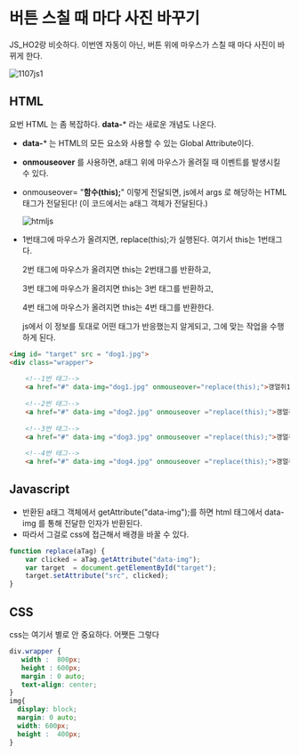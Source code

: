 # 버튼 스칠 때 마다 사진 바꾸기

JS_HO2랑 비슷하다. 이번엔 자동이 아닌, 버튼 위에 마우스가 스칠 때 마다 사진이 바뀌게 한다.

![1107js1](https://user-images.githubusercontent.com/37058233/98470682-af4d9480-222a-11eb-99c1-77143231bb05.gif)

## **HTML**

요번 HTML 는 좀 복잡하다. **data-*** 라는 새로운 개념도 나온다. 

- **data-*** 는 HTML의 모든 요소와 사용할 수 있는 Global Attribute이다. 

- **onmouseover** 를 사용하면, a태그 위에 마우스가 올려질 때 이벤트를 발생시킬 수 있다.

- onmouseover= "**함수(this);**" 이렇게 전달되면, js에서 args 로 해당하는 HTML 태그가 전달된다! (이 코드에서는 a태그 객체가 전달된다.)

   ![htmljs](https://user-images.githubusercontent.com/37058233/98914430-01810500-250c-11eb-9e74-92ddf249185e.PNG)

- 1번태그에 마우스가 올려지면, replace(this);가 실행된다. 여기서 this는 1번태그다.

   2번 태그에 마우스가 올려지면 this는 2번태그를 반환하고,

   3번 태그에 마우스가 올려지면 this는 3번 태그를 반환하고, 

  4번 태그에 마우스가 올려지면 this는 4번 태그를 반환한다.

  js에서 이 정보를 토대로 어떤 태그가 반응했는지 알게되고, 그에 맞는 작업을 수행하게 된다.

```html
<img id= "target" src = "dog1.jpg">
<div class="wrapper">
    
    <!--1번 태그-->
    <a href="#" data-img="dog1.jpg" onmouseover="replace(this);">갱얼쥐1</a>&nbsp;
    
    <!--2번 태그-->
    <a href="#" data-img ="dog2.jpg" onmouseover ="replace(this);">갱얼쥐2</a>&nbsp;
    
    <!--3번 태그-->
    <a href="#" data-img ="dog3.jpg" onmouseover ="replace(this);">갱얼쥐3</a>&nbsp;
    
    <!--4번 태그-->
    <a href="#" data-img ="dog4.jpg" onmouseover ="replace(this);">갱얼쥐4</a>&nbsp;
```

## Javascript

- 반환된 a태그 객체에서 getAttribute("data-img");를 하면 html 태그에서 data-img 를 통해 전달한 인자가 반환된다.
- 따라서 그걸로 css에 접근해서 배경을 바꿀 수 있다. 

```javascript
function replace(aTag) {
    var clicked = aTag.getAttribute("data-img");
    var target  = document.getElementById("target");
    target.setAttribute("src", clicked);
}
```



## CSS

css는 여기서 별로 안 중요하다. 어쨋든 그렇다

```CSS
div.wrapper {
   width :  800px;
   height : 600px;
   margin : 0 auto;
   text-align: center;
}
img{
  display: block;
  margin: 0 auto;
  width: 600px;
  height :  400px;
}
```

